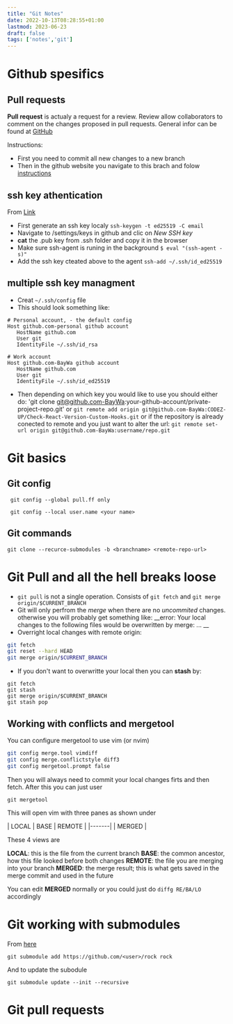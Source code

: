 ```yaml
---
title: "Git Notes"
date: 2022-10-13T08:28:55+01:00
lastmod: 2023-06-23
draft: false 
tags: ['notes','git']
---
```


# Github spesifics

## Pull requests

__Pull request__ is actualy a request for a review. Review allow collaborators to comment on the changes proposed in pull requests.
General infor can be found at [GitHub](https://docs.github.com/en/pull-requests/collaborating-with-pull-requests/reviewing-changes-in-pull-requests/about-pull-request-reviews)

Instructions:
* First you need to commit all new changes to a new branch
* Then in the github website you navigate to this brach and folow [instructions](https://docs.github.com/en/pull-requests/collaborating-with-pull-requests/proposing-changes-to-your-work-with-pull-requests/creating-a-pull-request)

## ssh key athentication 

From [Link](https://docs.github.com/en/authentication/connecting-to-github-with-ssh/generating-a-new-ssh-key-and-adding-it-to-the-ssh-agent)

* First generate an ssh key localy `ssh-keygen -t ed25519 -C email`
* Navigate to /settings/keys in github and clic on _New SSH key_
* __cat__ the .pub key from .ssh folder and copy it in the browser
* Make sure ssh-agent is runing in the background `$ eval "(ssh-agent -s)"`
* Add the ssh key cteated above to the agent `ssh-add ~/.ssh/id_ed25519`

## multiple ssh key managment

* Creat `~/.ssh/config` file
* This should look something like:
```
# Personal account, - the default config
Host github.com-personal github account
   HostName github.com
   User git
   IdentityFile ~/.ssh/id_rsa
   
# Work account
Host github.com-BayWa github account   
   HostName github.com
   User git
   IdentityFile ~/.ssh/id_ed25519
```
* Then depending on which key you would like to use you should either do:
'git clone git@github.com-BayWa:your-github-account/private-project-repo.git'
or 
`git remote add origin git@github.com-BayWa:CODEZ-UP/Check-React-Version-Custom-Hooks.git`
or if the repository is already conected to remote and you just want to alter the url:
`git remote set-url origin git@github.com-BayWa:username/repo.git`

# Git basics 

## Git config

` git config --global pull.ff only`

` git config --local user.name <your name>`


## Git commands 

```
git clone --recurce-submodules -b <branchname> <remote-repo-url>

```


# Git Pull and all the hell breaks loose

* `git pull` is not a single operation. Consists of `git fetch` and `git merge origin/$CURRENT_BRANCH`
* Git will only perfrom the _merge_ when there are no _uncommited_ changes. otherwise you will probably get something like:
__error: Your local changes to the following files would be overwritten by merge: ... __
* Overright local changes with remote origin: 

```bash
git fetch
git reset --hard HEAD
git merge origin/$CURRENT_BRANCH
```
* If you don't want to overwritte your local then you can __stash__ by:
```
git fetch
git stash
git merge origin/$CURRENT_BRANCH
git stash pop
```
## Working with conflicts and __mergetool__

You can configure mergetool to use vim (or nvim)

```bash
git config merge.tool vimdiff
git config merge.conflictstyle diff3
git config mergetool.prompt false
```
Then you will always need to commit your local changes firts and then fetch. After this you can just user

```
git mergetool
```
This will open vim with three panes as shown under 

  | LOCAL | BASE | REMOTE |
  |-------|
  |        MERGED         |

These 4 views are

__LOCAL__: this is the file from the current branch
__BASE__: the common ancestor, how this file looked before both changes
__REMOTE__: the file you are merging into your branch
__MERGED__: the merge result; this is what gets saved in the merge commit and used in the future

You can edit __MERGED__ normally or you could just do `diffg RE/BA/LO` accordingly

# Git working with submodules

From [here](https://github.blog/2016-02-01-working-with-submodules/)

```
git submodule add https://github.com/<user>/rock rock
```

And to update the subodule 

```
git submodule update --init --recursive
```

# Git pull requests
